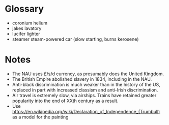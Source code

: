 # Glossary
- coronium  helium
- jakes     lavatory
- lucifer   lighter
- steamer   steam-powered car (slow starting, burns kerosene)

# Notes
- The NAU uses £/s/d currency, as presumably does the United Kingdom.
- The British Empire abolished slavery in 1834, including in the NAU.
- Anti-black discrimination is much weaker than in the history of the US,
  replaced in part with increased classism and anti-Irish discrimination.
- Air travel is extremely slow, via airships. Trains have retained greater
  popularity into the end of XXth century as a result.
- Use https://en.wikipedia.org/wiki/Declaration_of_Independence_(Trumbull) as a model for the painting
